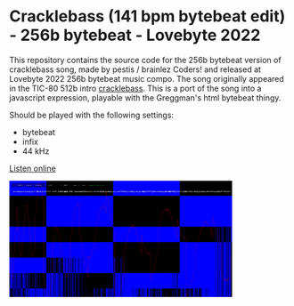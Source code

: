 # Cracklebass (141 bpm bytebeat edit) - 256b bytebeat - Lovebyte 2022

This repository contains the source code for the 256b bytebeat version
of cracklebass song, made by pestis / brainlez Coders! and released at
Lovebyte 2022 256b bytebeat music compo. The song originally appeared in
the TIC-80 512b intro
[cracklebass](https://github.com/vsariola/cracklebass). This is a port
of the song into a javascript expression, playable with the Greggman's
html bytebeat thingy.

Should be played with the following settings:
- bytebeat
- infix
- 44 kHz

[Listen online](https://bytebeat.demozoo.org/#t=0&e=0&s=44100&bb=5d00000100fe0000000000000000141bc3a3e33e13a131d2d9a7cff3a43ec71601e81eb7211a9148f177d4d47eaf304f96f1bbd0064836e404e09712dd56d0200c1db65714f5af68dcc254b40ef8fec07e5a544c8065a7c2391cf7f4ede01d39d3b864a2e08288d760e0397bda42f1cef97e0ce1e5d11ec8d2acf1e7a691015c04ee01de353bb978fd41bb3bbaece0c584327ff3cd0a83999887110ba09c6dd4edacd2a8a3880893cd3809ca1da6bfca2bbf7d011043ce28713cae979f8f516808275dadd63a63063656bcfebbbb833d2ef5e085e3e8706e85e97a10f303b33284d16a376f08062f2bb2ffcabca000)

![Screenshot](screenshot.png)